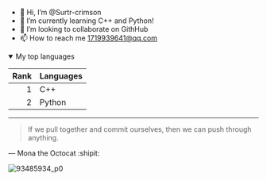 - 👋 Hi, I’m @Surtr-crimson
- 🌱 I’m currently learning C++ and Python!
- 💞️ I’m looking to collaborate on GithHub
- 📫 How to reach me 1719939641@qq.com
  
<details open>
<summary>My top languages</summary>

| Rank | Languages |
|-----:|-----------|
|     1| C++       |
|     2| Python    |

</details>

---
> If we pull together and commit ourselves, then we can push through anything.

— Mona the Octocat :shipit:

![93485934_p0](https://github.com/user-attachments/assets/382b618b-085e-48cc-8236-6830c8be30e0)

